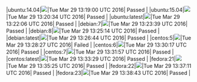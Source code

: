 |ubuntu:14.04|![](https://cdn.rawgit.com/Neilpang/letest/master/status/ubuntu-14.04.svg?1459257540)|Tue Mar 29 13:19:00 UTC 2016| Passed |
|ubuntu:15.04|![](https://cdn.rawgit.com/Neilpang/letest/master/status/ubuntu-15.04.svg?1459257634)|Tue Mar 29 13:20:34 UTC 2016| Passed |
|ubuntu:latest|![](https://cdn.rawgit.com/Neilpang/letest/master/status/ubuntu-latest.svg?1459257726)|Tue Mar 29 13:22:06 UTC 2016| Passed |
|debian:7|![](https://cdn.rawgit.com/Neilpang/letest/master/status/debian-7.svg?1459257819)|Tue Mar 29 13:23:39 UTC 2016| Passed |
|debian:8|![](https://cdn.rawgit.com/Neilpang/letest/master/status/debian-8.svg?1459257914)|Tue Mar 29 13:25:14 UTC 2016| Passed |
|debian:latest|![](https://cdn.rawgit.com/Neilpang/letest/master/status/debian-latest.svg?1459258004)|Tue Mar 29 13:26:44 UTC 2016| Passed |
|centos:5|![](https://cdn.rawgit.com/Neilpang/letest/master/status/centos-5.svg?1459258107)|Tue Mar 29 13:28:27 UTC 2016| Failed |
|centos:6|![](https://cdn.rawgit.com/Neilpang/letest/master/status/centos-6.svg?1459258217)|Tue Mar 29 13:30:17 UTC 2016| Passed |
|centos:7|![](https://cdn.rawgit.com/Neilpang/letest/master/status/centos-7.svg?1459258317)|Tue Mar 29 13:31:57 UTC 2016| Passed |
|centos:latest|![](https://cdn.rawgit.com/Neilpang/letest/master/status/centos-latest.svg?1459258409)|Tue Mar 29 13:33:29 UTC 2016| Passed |
|fedora:21|![](https://cdn.rawgit.com/Neilpang/letest/master/status/fedora-21.svg?1459258525)|Tue Mar 29 13:35:25 UTC 2016| Passed |
|fedora:22|![](https://cdn.rawgit.com/Neilpang/letest/master/status/fedora-22.svg?1459258631)|Tue Mar 29 13:37:11 UTC 2016| Passed |
|fedora:23|![](https://cdn.rawgit.com/Neilpang/letest/master/status/fedora-23.svg?1459258723)|Tue Mar 29 13:38:43 UTC 2016| Passed |
